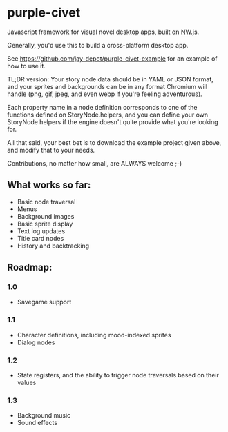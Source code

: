 # purple-civet
Javascript framework for visual novel desktop apps, built on [NW.js](https://github.com/nwjs/nw.js).

Generally, you'd use this to build a cross-platform desktop app.

See https://github.com/jay-depot/purple-civet-example for an example of how to use it.

TL;DR version: Your story node data should be in YAML or JSON format, and your sprites and
backgrounds can be in any format Chromium will handle (png, gif, jpeg, and even webp
if you're feeling adventurous).

Each property name in a node definition corresponds to one of the functions defined on
StoryNode.helpers, and you can define your own StoryNode helpers if the engine doesn't
quite provide what you're looking for.

All that said, your best bet is to download the example project given above, and modify
that to your needs.

Contributions, no matter how small, are ALWAYS welcome ;-)

## What works so far:
 - Basic node traversal
 - Menus
 - Background images
 - Basic sprite display
 - Text log updates
 - Title card nodes
 - History and backtracking

## Roadmap:
### 1.0
 - Savegame support

### 1.1
 - Character definitions, including mood-indexed sprites
 - Dialog nodes

### 1.2
 - State registers, and the ability to trigger node traversals based on their values

### 1.3
 - Background music
 - Sound effects

